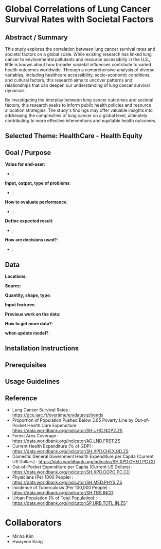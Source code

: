 # Global Correlations of Lung Cancer Survival Rates with Societal Factors

## Abstract / Summary
This study explores the correlation between lung cancer survival rates and societal factors on a global scale. While existing research has linked lung cancer to environmental pollutants and resource accessiblity in the U.S., little is known about how broader societal influences contribute to varied health outcomes worldwide. Through a comprehensive analysis of diverse variables, including healthcare accessibility, socio-economic conditions, and cultural factors, this research aims to uncover patterns and relationships that can deepen our understanding of lung cancer survival dynamics.

By investigating the interplay between lung cancer outcomes and societal factors, this research seeks to inform public health policies and resource allocation strategies. The study's findings may offer valuable insights into addressing the complexities of lung cancer on a global level, ultimately contributing to more effective interventions and equitable health outcomes.

## Selected Theme: HealthCare - Health Equity

## Goal / Purpose

**Value for end-user**:
- ;

**Input, output, type of problems**:
  - ;

**How to evaluate performance**:
- ;

**Define expected result**:
- ;

**How are decisions used?**:
- ;

## Data

**Locations**:

**Source**:

**Quantity, shape, type**:

**Input features**:

**Previous work on the data**:

**How to get more data?**:

**when update model?**:

## Installation Instructions

## Prerequisites

## Usage Guidelines

## Reference
- Lung Cancer Survival Rates : https://gco.iarc.fr/overtime/en/dataviz/trends
- Proportion of Population Pushed Below 3.65 Poverty Line by Out-of-Pocket Health Care Expenditure : https://data.worldbank.org/indicator/SH.UHC.NOP2.ZS
- Forest Area Coverage : https://data.worldbank.org/indicator/AG.LND.FRST.ZS
- Current Health Expenditure (% of GDP) : https://data.worldbank.org/indicator/SH.XPD.CHEX.GD.ZS
- Domestic General Government Health Expenditure per Capita (Current US Dollars) : https://data.worldbank.org/indicator/SH.XPD.GHED.PC.CD
- Out-of-Pocket Expenditure per Capita (Current US Dollars) : https://data.worldbank.org/indicator/SH.XPD.OOPC.PC.CD
- Physicians (Per 1000 People) : https://data.worldbank.org/indicator/SH.MED.PHYS.ZS
- Incidence of Tuberculosis (Per 100,000 People) : https://data.worldbank.org/indicator/SH.TBS.INCD
- Urban Population (% of Total Population) : https://data.worldbank.org/indicator/SP.URB.TOTL.IN.ZS"

# Collaborators
- Minha Kim
- Hwayeon Kang
